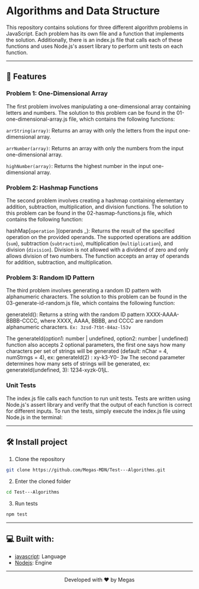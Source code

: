 # Algorithms and Data Structure

This repository contains solutions for three different algorithm problems in JavaScript. Each problem has its own file and a function that implements the solution. Additionally, there is an index.js file that calls each of these functions and uses Node.js's assert library to perform unit tests on each function.

<hr>

## 🧐 Features

### Problem 1: One-Dimensional Array

The first problem involves manipulating a one-dimensional array containing letters and numbers. The solution to this problem can be found in the 01-one-dimensional-array.js file, which contains the following functions:

`arrString(array)`: Returns an array with only the letters from the input one-dimensional array.

`arrNumber(array)`: Returns an array with only the numbers from the input one-dimensional array.

`highNumber(array)`: Returns the highest number in the input one-dimensional array.

### Problem 2: Hashmap Functions

The second problem involves creating a hashmap containing elementary addition, subtraction, multiplication, and division functions. The solution to this problem can be found in the 02-hasmap-functions.js file, which contains the following function:

hashMap[``operation`` ](operands \_): Returns the result of the specified operation on the provided operands. The supported operations are addition (`sum`), subtraction (`subtraction`), multiplication (`multiplication`), and division (`division`). Division is not allowed with a dividend of zero and only allows division of two numbers. The function accepts an array of operands for addition, subtraction, and multiplication.

### Problem 3: Random ID Pattern

The third problem involves generating a random ID pattern with alphanumeric characters. The solution to this problem can be found in the 03-generate-id-random.js file, which contains the following function:

generateId(): Returns a string with the random ID pattern XXXX-AAAA-BBBB-CCCC, where XXXX, AAAA, BBBB, and CCCC are random alphanumeric characters.
`Ex: 3zsd-7tbt-84az-l53v`

The generateId(option1: number | undefined, option2: number | undefined) function also accepts 2 optional parameters, the first one says how many characters per set of strings will be generated (default: nChar = 4, numStrngs = 4), ex: generateId(2) : xy-k3-Y0- 3w
The second parameter determines how many sets of strings will be generated,
ex: generateId(undefined, 3): 1234-xyzk-01jL.

### Unit Tests

The index.js file calls each function to run unit tests. Tests are written using Node.js's assert library and verify that the output of each function is correct for different inputs. To run the tests, simply execute the index.js file using Node.js in the terminal:

<hr>

## 🛠️ Install project

1. Clone the repository

```bash
git clone https://github.com/Megas-MDN/Test---Algorithms.git
```

2. Enter the cloned folder

```bash
cd Test---Algorithms
```

3. Run tests

```bash
npm test
```

<hr>

## 💻 Built with:

- [javascript](https://www.w3schools.com/js/js_es6.asp): Language
- [Nodejs](https://nodejs.org/en): Engine

<hr>
<p align="center">
Developed with ❤️ by Megas
</p>

